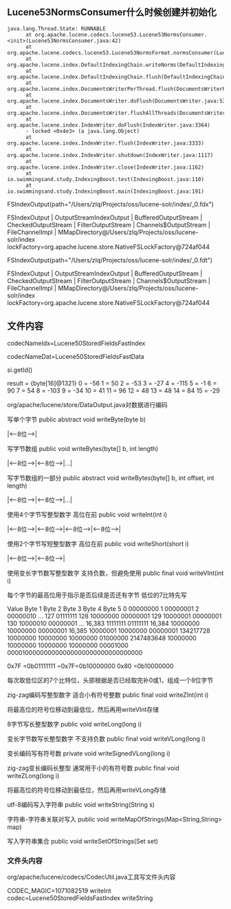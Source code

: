 ## Lucene53NormsConsumer什么时候创建并初始化


```
java.lang.Thread.State: RUNNABLE
	  at org.apache.lucene.codecs.lucene53.Lucene53NormsConsumer.<init>(Lucene53NormsConsumer.java:42)
	  at org.apache.lucene.codecs.lucene53.Lucene53NormsFormat.normsConsumer(Lucene53NormsFormat.java:77)
	  at org.apache.lucene.index.DefaultIndexingChain.writeNorms(DefaultIndexingChain.java:266)
	  at org.apache.lucene.index.DefaultIndexingChain.flush(DefaultIndexingChain.java:95)
	  at org.apache.lucene.index.DocumentsWriterPerThread.flush(DocumentsWriterPerThread.java:443)
	  at org.apache.lucene.index.DocumentsWriter.doFlush(DocumentsWriter.java:539)
	  at org.apache.lucene.index.DocumentsWriter.flushAllThreads(DocumentsWriter.java:653)
	  at org.apache.lucene.index.IndexWriter.doFlush(IndexWriter.java:3364)
	  - locked <0x4e3> (a java.lang.Object)
	  at org.apache.lucene.index.IndexWriter.flush(IndexWriter.java:3333)
	  at org.apache.lucene.index.IndexWriter.shutdown(IndexWriter.java:1117)
	  at org.apache.lucene.index.IndexWriter.close(IndexWriter.java:1162)
	  at io.swimmingsand.study.IndexingBoost.test(IndexingBoost.java:110)
	  at io.swimmingsand.study.IndexingBoost.main(IndexingBoost.java:191)
```


FSIndexOutput(path="/Users/zlq/Projects/oss/lucene-solr/index/_0.fdx")


FSIndexOutput
|
OutputStreamIndexOutput
|
BufferedOutputStream
|
CheckedOutputStream
|
FilterOutputStream
|
Channels$OutputStream
|
FileChannelImpl
|
MMapDirectory@/Users/zlq/Projects/oss/lucene-solr/index lockFactory=org.apache.lucene.store.NativeFSLockFactory@724af044


FSIndexOutput(path="/Users/zlq/Projects/oss/lucene-solr/index/_0.fdt")

FSIndexOutput
|
OutputStreamIndexOutput
|
BufferedOutputStream
|
CheckedOutputStream
|
FilterOutputStream
|
Channels$OutputStream
|
FileChannelImpl
|
MMapDirectory@/Users/zlq/Projects/oss/lucene-solr/index lockFactory=org.apache.lucene.store.NativeFSLockFactory@724af044




## 文件内容

codecNameIdx=Lucene50StoredFieldsFastIndex

codecNameDat=Lucene50StoredFieldsFastData


si.getId()

result = {byte[16]@1321} 
 0 = -56
 1 = 50
 2 = -53
 3 = -27
 4 = -115
 5 = -1
 6 = 90
 7 = 54
 8 = -103
 9 = -34
 10 = 41
 11 = 96
 12 = 48
 13 = 48
 14 = 84
 15 = -29

org/apache/lucene/store/DataOutput.java对数据进行编码

写单个字节
public abstract void writeByte(byte b)

|<--8位-->|

写字节数组
public void writeBytes(byte[] b, int length)

|<--8位-->|<--8位-->|...|

写字节数组的一部分
public abstract void writeBytes(byte[] b, int offset, int length)

|<--8位-->|<--8位-->|...|

使用4个字节写整型数字
高位在前
public void writeInt(int i)

|<--8位-->|<--8位-->|<--8位-->|<--8位-->|

使用2个字节写短整型数字
高位在前
public void writeShort(short i)

|<--8位-->|<--8位-->|

使用变长字节数写整型数字
支持负数，但避免使用
public final void writeVInt(int i)

每个字节的最高位用于指示是否后续是否还有字节
低位的7比特先写

Value Byte 1 Byte 2 Byte 3 Byte 4 Byte 5
0 00000000
1 00000001
2 00000010
...
127 01111111
128 10000000 00000001
129 10000001 00000001
130 10000010 00000001
...
16,383 11111111 01111111
16,384 10000000 10000000 00000001
16,385 10000001 10000000 00000001
134217728 10000000 10000000 10000000 01000000
2147483648 10000000 10000000 10000000 10000000 00001000
000010000000000000000000000000000000


0x7F =0b01111111
~0x7F=0b10000000
0x80 =0b10000000

每次取低位区的7个比特位，头部根据是否已经取完补0或1，组成一个8位字节

zig-zag编码写整型数字
适合小有符号整数
public final void writeZInt(int i)

将最高位的符号位移动到最低位，然后再用writeVInt存储


8字节写长整型数字
public void writeLong(long i)

变长字节数写长整型数字
不支持负数
public final void writeVLong(long i)


变长编码写有符号数
private void writeSignedVLong(long i)

zig-zag变长编码长整型
通常用于小的有符号数
public final void writeZLong(long i)

将最高位的符号位移动到最低位，然后再用writeVLong存储

utf-8编码写入字符串
public void writeString(String s)

字符串-字符串关联对写入
public void writeMapOfStrings(Map<String,String> map)

写入字符串集合
public void writeSetOfStrings(Set<String> set)

### 文件头内容

org/apache/lucene/codecs/CodecUtil.java工具写文件头内容

CODEC_MAGIC=1071082519 writeInt
codec=Lucene50StoredFieldsFastIndex writeString